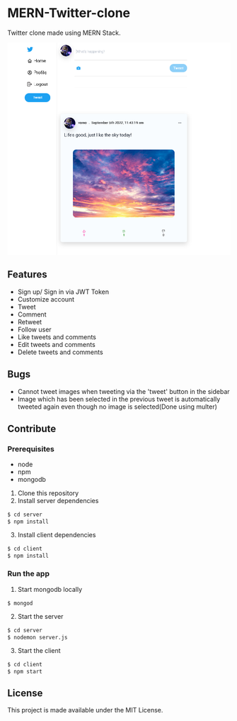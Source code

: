 # MERN-Twitter-clone

Twitter clone made using MERN Stack.

![twitter-pic](twitter-pic.png)

## Features

- Sign up/ Sign in via JWT Token
- Customize account
- Tweet
- Comment
- Retweet
- Follow user
- Like tweets and comments
- Edit tweets and comments
- Delete tweets and comments

## Bugs

- Cannot tweet images when tweeting via the 'tweet' button in the sidebar
- Image which has been selected in the previous tweet is automatically tweeted again even though no image is selected(Done using multer)

## Contribute

### Prerequisites

- node
- npm
- mongodb

1. Clone this repository
2. Install server dependencies

```
$ cd server
$ npm install
```

3. Install client dependencies

```
$ cd client
$ npm install
```

### Run the app

1. Start mongodb locally

```
$ mongod
```

2. Start the server

```
$ cd server
$ nodemon server.js
```

3. Start the client

```
$ cd client
$ npm start
```

## License

This project is made available under the MIT License.

